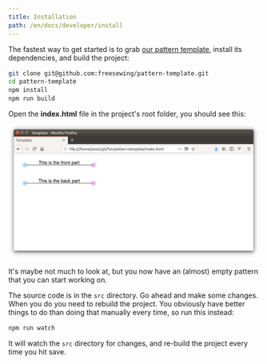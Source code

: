 ```yaml
---
title: Installation
path: /en/docs/developer/install
---
```


The fastest way to get started is to grab [our pattern template](https://github.com/freesewing/pattern-template), install its dependencies, and build the project:

```bash
git clone git@github.com:freesewing/pattern-template.git
cd pattern-template
npm install
npm run build
```

Open the **index.html** file in the project's root folder, you should see this:

![The pattern template comes with two parts with a line and some text in them, so you can see it works](./patterntemplate.png)

It's maybe not much to look at, but you now have an (almost) empty pattern that you can start working on.

The source code is in the `src` directory. Go ahead and make some changes. When you do you need to rebuild the project. You obviously have better things to do than doing that manually every time, so run this instead:

```bash
npm run watch
```

It will watch the `src` directory for changes, and re-build the project every time you hit save.